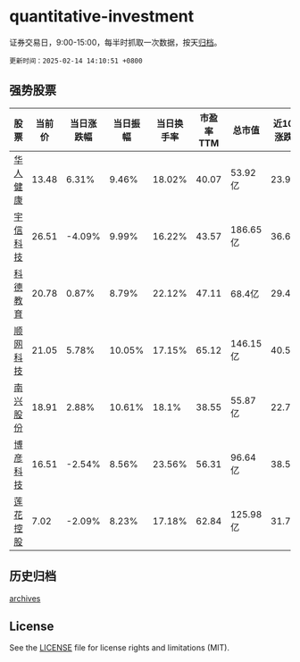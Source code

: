 # quantitative-investment

证券交易日，9:00-15:00，每半时抓取一次数据，按天[归档](archives)。

`更新时间：2025-02-14 14:10:51 +0800`

## 强势股票

|股票|当前价|当日涨跌幅|当日振幅|当日换手率|市盈率TTM|总市值|近10日涨跌幅|
|----|----|----|----|----|----|----|----|
|[华人健康](https://xueqiu.com/S/SZ301408)|13.48|6.31%|9.46%|18.02%|40.07|53.92亿|23.9%|
|[宇信科技](https://xueqiu.com/S/SZ300674)|26.51|-4.09%|9.99%|16.22%|43.57|186.65亿|36.65%|
|[科德教育](https://xueqiu.com/S/SZ300192)|20.78|0.87%|8.79%|22.12%|47.11|68.4亿|29.47%|
|[顺网科技](https://xueqiu.com/S/SZ300113)|21.05|5.78%|10.05%|17.15%|65.12|146.15亿|40.52%|
|[南兴股份](https://xueqiu.com/S/SZ002757)|18.91|2.88%|10.61%|18.1%|38.55|55.87亿|22.71%|
|[博彦科技](https://xueqiu.com/S/SZ002649)|16.51|-2.54%|8.56%|23.56%|56.31|96.64亿|38.51%|
|[莲花控股](https://xueqiu.com/S/SH600186)|7.02|-2.09%|8.23%|17.18%|62.84|125.98亿|31.71%|

## 历史归档

[archives](archives)

## License

See the [LICENSE](LICENSE) file for license rights and limitations (MIT).